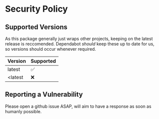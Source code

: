 # Security Policy

## Supported Versions

As this package generally just wraps other projects, keeping on the latest release is reccomended.
Dependabot _should_ keep these up to date for us, so versions should occur whenever required.

| Version | Supported          |
| ------- | ------------------ |
| latest   | :white_check_mark: |
| <latest   | :x:                |

## Reporting a Vulnerability
Please open a github issue ASAP, will aim to have a response as soon as humanly possible.
